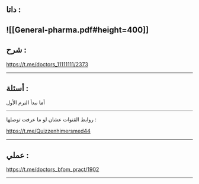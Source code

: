##  داتا :

![[General-pharma.pdf#height=400]]
---
## شرح :

https://t.me/doctors_11111111/2373

---
## أسئلة :

أما نبدأ الترم الأول

---

 روابط القنوات عشان لو ما عرفت توصلها :
 
https://t.me/Quizzenhimersmed44

---
## عملي :

https://t.me/doctors_bfom_pract/1902

---
